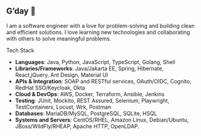 ## G’day 👋

I am a software engineer with a love for problem-solving and building clean and efficient solutions. I love learning new technologies and collaborating with others to solve meaningful problems.

Tech Stack
- **Languages**: Java, Python, JavaScript, TypeScript, Golang, Shell
- **Libraries/Frameworks**: Java/Jakarta EE, Spring, Hibernate, React,jQuery, Ant Design, Material UI
- **APIs & Integration**: SOAP and RESTful services, OAuth/OIDC, Cognito, RedHat SSO/Keycloak, Okta
- **Cloud & DevOps**: AWS, Docker, Terraform, Ansible, Jenkins
- **Testing**: JUnit, Mockito, REST Assured, Selenium, Playwright, TestContainers, Locust, Wrk, Postman
- **Databases**: MariaDB/MySQL, PostgreSQL, SQLite, HSQL
- **Systems and Servers**: CentOS/RHEL, Amazon Linux, Debian/Ubuntu, JBoss/WildFly/RHEAP, Apache HTTP, OpenLDAP.

